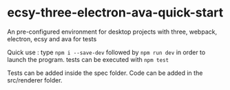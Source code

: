 # ecsy-three-electron-ava-quick-start

An pre-configured environment for desktop projects with three, webpack, electron, ecsy and ava for tests

Quick use :
type `npm i --save-dev`
followed by `npm run dev`
in order to launch the program.
tests can be executed with `npm test`

Tests can be added inside the spec folder.
Code can be added in the src/renderer folder.

